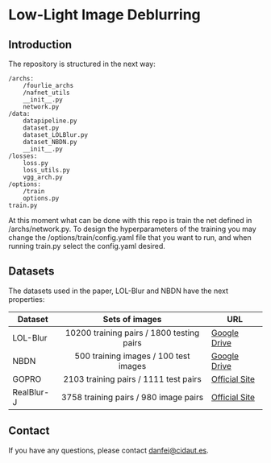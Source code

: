 # Low-Light Image Deblurring

## Introduction
The repository is structured in the next way:

```
/archs:
    /fourlie_archs
    /nafnet_utils
    __init__.py
    network.py
/data:
    datapipeline.py
    dataset.py
    dataset_LOLBlur.py
    dataset_NBDN.py
    __init__.py
/losses:
    loss.py
    loss_utils.py
    vgg_arch.py
/options:
    /train
    options.py
train.py
```
At this moment what can be done with this repo is train the net defined in /archs/network.py. To design the hyperparameters of the training you may change the /options/train/config.yaml file that you want to run, and when running train.py select the config.yaml desired.

## Datasets
The datasets used in the paper, LOL-Blur and NBDN have the next properties:

|Dataset     | Sets of images | URL  |
| -----------| :---------------:|------|
|LOL-Blur    | 10200 training pairs / 1800 testing pairs| [Google Drive](/https://drive.google.com/drive/folders/11HcsiHNvM7JUlbuHIniREdQ2peDUhtwX) |
|NBDN        | 500 training images / 100 test images | [Google Drive](/https://drive.google.com/file/d/1C7J9rn2xbeJ4-Aom4KEQJdpFyBd2M4Zv/view) |
|GOPRO       | 2103 training pairs / 1111 test pairs | [Official Site](/https://cg.postech.ac.kr/research/realblur/)  |
|RealBlur-J  | 3758 training pairs / 980 image pairs | [Official Site](/https://seungjunnah.github.io/Datasets/gopro)  |

## Contact

If you have any questions, please contact danfei@cidaut.es.
